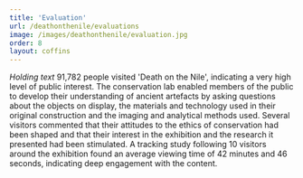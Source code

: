 ```yaml
---
title: 'Evaluation'
url: /deathonthenile/evaluations
image: /images/deathonthenile/evaluation.jpg
order: 8
layout: coffins
---
```


*Holding text* 91,782 people visited 'Death on the Nile', indicating a very high level of public interest. The conservation lab enabled members of the public to develop their understanding of ancient artefacts by asking questions about the objects on display, the materials and technology used in their original construction and the imaging and analytical methods used. Several visitors commented that their attitudes to the ethics of conservation had been shaped and that their interest in the exhibition and the research it presented had been stimulated. A tracking study following 10 visitors around the exhibition found an average viewing time of 42 minutes and 46 seconds, indicating deep engagement with the content. 

